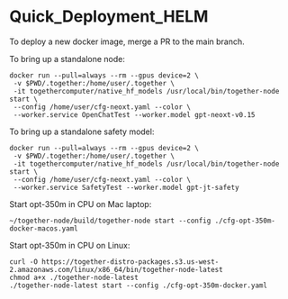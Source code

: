 # Quick_Deployment_HELM

To deploy a new docker image, merge a PR to the main branch.

To bring up a standalone node:

```console
docker run --pull=always --rm --gpus device=2 \
 -v $PWD/.together:/home/user/.together \
 -it togethercomputer/native_hf_models /usr/local/bin/together-node start \
 --config /home/user/cfg-neoxt.yaml --color \
 --worker.service OpenChatTest --worker.model gpt-neoxt-v0.15
```

To bring up a standalone safety model:

```console
docker run --pull=always --rm --gpus device=2 \
 -v $PWD/.together:/home/user/.together \
 -it togethercomputer/native_hf_models /usr/local/bin/together-node start \
 --config /home/user/cfg-neoxt.yaml --color \
 --worker.service SafetyTest --worker.model gpt-jt-safety
```

Start opt-350m in CPU on Mac laptop:

```console
~/together-node/build/together-node start --config ./cfg-opt-350m-docker-macos.yaml
```

Start opt-350m in CPU on Linux:

```console
curl -O https://together-distro-packages.s3.us-west-2.amazonaws.com/linux/x86_64/bin/together-node-latest
chmod a+x ./together-node-latest
./together-node-latest start --config ./cfg-opt-350m-docker.yaml
```
